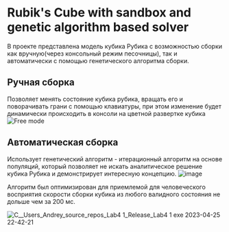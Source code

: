 # Rubik's Cube with sandbox and genetic algorithm based solver
В проекте представлена модель кубика Рубика с возможностью сборки как вручную(через консольный режим песочницы), так и автоматически с помощью генетического алгоритма сборки.
## Ручная сборка
Позволяет менять состояние кубика рубика, вращать его и поворачивать грани с помощью клавиатуры, при этом изменение будет динамически происходить в консоли на цветной развертке кубика
![Free mode](https://user-images.githubusercontent.com/90113365/234384905-c9a0da9b-0cd1-42f5-8563-cfa30aa247fc.gif)

## Автоматическая сборка
Использует генетический алгоритм - итерационный алгоритм на основе популяций, который позволяет не искать аналитическое решение кубика Рубика и демонстрирует интересную концепцию.
![image](https://user-images.githubusercontent.com/90113365/234387621-442bd739-8ffd-42ee-af33-38085b534de1.png)

Алгоритм был оптимизирован для приемлемой для человеческого восприятия скорости сборки кубика из любого валидного состояния не дольше чем за 200 мс.

![C__Users_Andrey_source_repos_Lab4 1_Release_Lab4 1 exe 2023-04-25 22-42-21](https://user-images.githubusercontent.com/90113365/234387099-f87bcd98-4b36-42a8-9610-bc64448b79db.gif)
